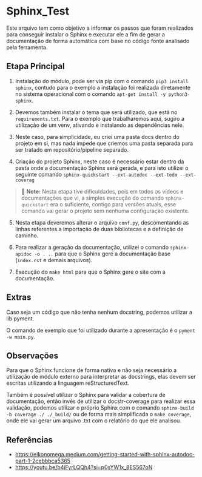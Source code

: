 # Sphinx_Test

Este arquivo tem como objetivo a informar os passos que foram realizados para conseguir instalar o Sphinx e executar ele a fim de gerar a documentação de forma automática com base no código fonte analisado pela ferramenta.

## Etapa Principal

1. Instalação do módulo, pode ser via pip com o comando `pip3 install sphinx`, contudo para o exemplo a instalação foi realizada diretamente no sistema operacional com o comando `apt-get install -y python3-sphinx`.

2. Devemos também instalar o tema que será utilizado, que está no `requirements.txt`. Para o exemplo que trabalharemos aqui, sugiro a utilização de um venv, ativando e instalando as dependências nele.

3. Neste caso, para simplicidade, eu criei uma pasta docs dentro do projeto em si, mas nada impede que criemos uma pasta separada para ser tratado em repositório/pipeline separado.

4. Criação do projeto Sphinx, neste caso é necessário estar dentro da pasta onde a documentação Sphinx será gerada, e para isto utilizei o seguinte comando `sphinx-quickstart --ext-autodoc --ext-todo --ext-coverag`

> :memo: **Note:** Nesta etapa tive dificuldades, pois em todos os vídeos e documentações que vi, a simples execução do comando `sphinx-quickstart` era o suficiente, contigo para versões atuais, esse comando vai gerar o projeto sem nenhuma configuração existente.

5. Nesta etapa deveremos alterar o arquivo `conf.py`, descomentando as linhas referentes a importação de duas bibliotecas e a definição de caminho.

6. Para realizar a geração da documentação, utilizei o comando `sphinx-apidoc -o . ..` para que o Sphinx gere a documentação base (`index.rst` e demais arquivos).

7. Execução do `make html` para que o Sphinx gere o site com a documentação.

## Extras

Caso seja um código que não tenha nenhum docstring, podemos utilizar a lib pyment.

O comando de exemplo que foi utilizado durante a apresentação é o `pyment -w main.py`.

## Observações

Para que o Sphinx funcione de forma nativa e não seja necessário a utilização de módulo externo para interpretar as docstrings, elas devem ser escritas utilizando a linguagem reStructuredText.

Também é possível utilizar o Sphinx para validar a cobertura de documentação, então invés de utilizar o docstr-coverage para realizar essa validação, podemos utilizar o próprio Sphinx com o comando `sphinx-build -b coverage ./ ./_build/` ou de forma mais simplificada o `make coverage`, onde ele vai gerar um arquivo .txt com o relatório do que ele analisou.

## Referências

- https://eikonomega.medium.com/getting-started-with-sphinx-autodoc-part-1-2cebbbca5365
- https://youtu.be/b4iFyrLQQh4?si=p0sYW1x_8ES567oN
